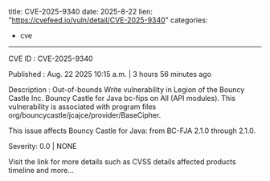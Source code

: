  
title: CVE-2025-9340
date: 2025-8-22
lien: "https://cvefeed.io/vuln/detail/CVE-2025-9340"
categories:
  - cve
---

CVE ID : CVE-2025-9340

Published :  Aug. 22
2025
10:15 a.m. | 3 hours
56 minutes ago

Description : Out-of-bounds Write vulnerability in Legion of the Bouncy Castle Inc. Bouncy Castle for Java bc-fips on All (API modules). This vulnerability is associated with program files org/bouncycastle/jcajce/provider/BaseCipher.

This issue affects Bouncy Castle for Java: from BC-FJA 2.1.0 through 2.1.0.

Severity: 0.0 | NONE

Visit the link for more details
such as CVSS details
affected products
timeline
and more...
